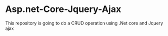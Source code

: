 # Asp.net-Core-Jquery-Ajax
This repository is going to do a CRUD operation using .Net core and Jquery ajax

